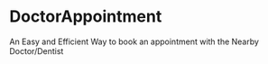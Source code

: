 # DoctorAppointment
An Easy and Efficient Way to book an appointment with the Nearby Doctor/Dentist
